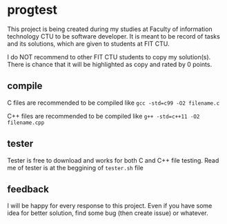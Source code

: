 # progtest

This project is being created during my studies at Faculty of information technology CTU to be software developer.
It is meant to be record of tasks and its solutions, which are given to students at FIT CTU.

I do NOT recommend to other FIT CTU students to copy my solution(s). There is chance that it will be highlighted as copy and rated by 0 points.

## compile

C files are recommended to be compiled like `gcc -std=c99 -O2 filename.c`

C++ files are recommended to be compiled like `g++ -std=c++11 -O2 filename.cpp`

## tester

Tester is free to download and works for both C and C++ file testing.
Read me of tester is at the beggining of `tester.sh` file



## feedback

I will be happy for every response to this project. Even if you have some idea for better solution, find some bug (then create issue) or whatever.
